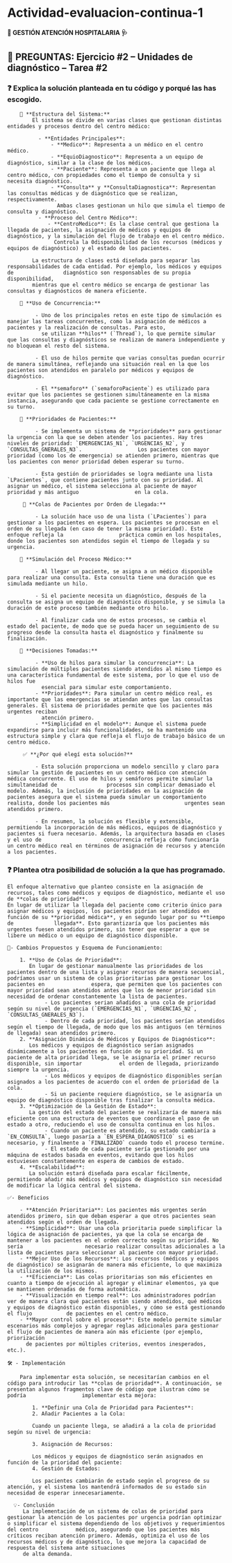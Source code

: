 # **Actividad-evaluacion-continua-1**
**🏥 GESTIÓN ATENCIÓN HOSPITALARIA 🩺**

## 🧠 PREGUNTAS: Ejercicio #2 – Unidades de diagnóstico – Tarea #2

### ❓ Explica la solución planteada en tu código y porqué las has escogido.
          
        📌 **Estructura del Sistema:**
            El sistema se divide en varias clases que gestionan distintas entidades y procesos dentro del centro médico:
            
              - **Entidades Principales**:
                  - **Medico**: Representa a un médico en el centro médico.
                  - **EquioDiagnostico**: Representa a un equipo de diagnóstico, similar a la clase de los médicos.
                  - **Paciente**: Representa a un paciente que llega al centro médico, con propiedades como el tiempo de consulta y si                             necesita diagnóstico.
                  - **Consulta** y **ConsultaDiagnostica**: Representan las consultas médicas y de diagnóstico que se realizan,                                     respectivamente. 
                    Ambas clases gestionan un hilo que simula el tiempo de consulta y diagnóstico.
              - **Proceso del Centro Médico**:
                 - **CentroMedico**: Es la clase central que gestiona la llegada de pacientes, la asignación de médicos y equipos de                              diagnóstico, y la simulación del flujo de trabajo en el centro médico. 
                   Controla la 0disponibilidad de los recursos (médicos y equipos de diagnóstico) y el estado de los pacientes.
   
            La estructura de clases está diseñada para separar las responsabilidades de cada entidad. Por ejemplo, los médicos y equipos de                diagnóstico son responsables de su propia disponibilidad, 
            mientras que el centro médico se encarga de gestionar las consultas y diagnósticos de manera eficiente.
            
        🔄 **Uso de Concurrencia:**

             - Uno de los principales retos en este tipo de simulación es manejar las tareas concurrentes, como la asignación de médicos a pacientes y la realización de consultas. Para esto, 
               se utilizan **hilos** (`Thread`), lo que permite simular que las consultas y diagnósticos se realizan de manera independiente y no bloquean el resto del sistema.
   
             - El uso de hilos permite que varias consultas puedan ocurrir de manera simultánea, reflejando una situación real en la que los pacientes son atendidos en paralelo por médicos y equipos de diagnóstico. 

             - El **semaforo** (`semaforoPaciente`) es utilizado para evitar que los pacientes se gestionen simultáneamente en la misma instancia, asegurando que cada paciente se gestione correctamente en su turno.

        💭 **Prioridades de Pacientes:**

             - Se implementa un sistema de **prioridades** para gestionar la urgencia con la que se deben atender los pacientes. Hay tres niveles de prioridad: `EMERGENCIAS_N1`, `URGENCIAS_N2`, y `CONSULTAS_GNERALES_N3`.                  Los pacientes con mayor prioridad (como los de emergencia) se atienden primero, mientras que los pacientes con menor prioridad deben esperar su turno.

             - Esta gestión de prioridades se logra mediante una lista `LPacientes`, que contiene pacientes junto con su prioridad. Al asignar un médico, el sistema selecciona al paciente de mayor prioridad y más antiguo                  en la cola.
             
         📌 **Colas de Pacientes por Orden de Llegada:**
         
             - La solución hace uso de una lista (`LPacientes`) para gestionar a los pacientes en espera. Los pacientes se procesan en el orden de su llegada (en caso de tener la misma prioridad). Este enfoque refleja la                  práctica común en los hospitales, donde los pacientes son atendidos según el tiempo de llegada y su urgencia.

        📌 **Simulación del Proceso Médico:**

             - Al llegar un paciente, se asigna a un médico disponible para realizar una consulta. Esta consulta tiene una duración que es simulada mediante un hilo.
   
             - Si el paciente necesita un diagnóstico, después de la consulta se asigna un equipo de diagnóstico disponible, y se simula la duración de este proceso también mediante otro hilo.

             - Al finalizar cada uno de estos procesos, se cambia el estado del paciente, de modo que se pueda hacer un seguimiento de su progreso desde la consulta hasta el diagnóstico y finalmente su finalización.

        🤔 **Decisiones Tomadas:**

             - **Uso de hilos para simular la concurrencia**: La simulación de múltiples pacientes siendo atendidos al mismo tiempo es una característica fundamental de este sistema, por lo que el uso de hilos fue       
               esencial para simular este comportamiento.
             - **Prioridades**: Para simular un centro médico real, es importante que las emergencias se atiendan antes que las consultas generales. El sistema de prioridades permite que los pacientes más urgentes reciban 
               atención primero.
             - **Simplicidad en el modelo**: Aunque el sistema puede expandirse para incluir más funcionalidades, se ha mantenido una estructura simple y clara que refleja el flujo de trabajo básico de un centro médico.

         ✅ **¿Por qué elegí esta solución?**

             - Esta solución proporciona un modelo sencillo y claro para simular la gestión de pacientes en un centro médico con atención médica concurrente. El uso de hilos y semáforos permite simular la simultaneidad de                procesos sin complicar demasiado el modelo. Además, la inclusión de prioridades en la asignación de pacientes asegura que el sistema pueda simular un comportamiento realista, donde los pacientes más                        urgentes sean atendidos primero.

             - En resumen, la solución es flexible y extensible, permitiendo la incorporación de más médicos, equipos de diagnóstico y pacientes si fuera necesario. Además, la arquitectura basada en clases y el uso de                    concurrencia refleja cómo funcionaría un centro médico real en términos de asignación de recursos y atención a los pacientes.

### ❓ Plantea otra posibilidad de solución a la que has programado.

    El enfoque alternativo que planteo consiste en la asignación de recursos, tales como médicos y equipos de diagnóstico, mediante el uso de **colas de prioridad**. 
    En lugar de utilizar la llegada del paciente como criterio único para asignar médicos y equipos, los pacientes pidrían ser atendidos en función de su **prioridad médica**, y en segundo lugar por su **tiempo de             llegada**. Esto garantizaría que los pacientes más urgentes fuesen atendidos primero, sin tener que esperar a que se libere un médico o un equipo de diagnóstico disponible.

    🔄- Cambios Propuestos y Esquema de Funcionamiento:

        1. **Uso de Colas de Prioridad**:
           En lugar de gestionar manualmente las prioridades de los pacientes dentro de una lista y asignar recursos de manera secuencial, podríamos usar un sistema de colas prioritarias para gestionar los pacientes en               espera, que permiten que los pacientes con mayor prioridad sean atendidos antes que los de menor prioridad sin necesidad de ordenar constantemente la lista de pacientes. 
                - Los pacientes serian añadidos a una cola de prioridad según su nivel de urgencia (`EMERGENCIAS_N1`, `URGENCIAS_N2`, `CONSULTAS_GNERALES_N3`).
                - Dentro de cada prioridad, los pacientes serían atendidos según el tiempo de llegada, de modo que los más antiguos (en términos de llegada) sean atendidos primero.
        2. **Asignación Dinámica de Médicos y Equipos de Diagnóstico**:
           Los médicos y equipos de diagnóstico serían asignados dinámicamente a los pacientes en función de su prioridad. Si un paciente de alta prioridad llega, se le asignaría el primer recurso disponible, sin importar            el orden de llegada, priorizando siempre la urgencia.
                - Los médicos y equipos de diagnóstico disponibles serían asignados a los pacientes de acuerdo con el orden de prioridad de la cola.
                - Si un paciente requiere diagnóstico, se le asignaría un equipo de diagnóstico disponible tras finalizar la consulta médica.
        3. **Optimización de la Gestión de Estado**:
           La gestión del estado del paciente se realizaría de manera más eficiente con una estructura de eventos que coordinase el paso de un estado a otro, reduciendo el uso de consulta continua en los hilos.
                - Cuando un paciente es atendido, su estado cambiaría a `EN_CONSULTA`, luego pasaría a `EN_ESPERA_DIAGNOSTICO` si es necesario, y finalmente a `FINALIZADO` cuando todo el proceso termine.
                - El estado de cada paciente sería gestionado por una máquina de estados basada en eventos, evitando que los hilos estuviesen constantemente en espera de cambios de estado.
        4. **Escalabilidad**:
           La solución estará diseñada para escalar fácilmente, permitiendo añadir más médicos y equipos de diagnóstico sin necesidad de modificar la lógica central del sistema.

    ✅- Beneficios

        - **Atención Prioritaria**: Los pacientes más urgentes serán atendidos primero, sin que deban esperar a que otros pacientes sean atendidos según el orden de llegada.
        - **Simplicidad**: Usar una cola prioritaria puede simplificar la lógica de asignación de pacientes, ya que la cola se encarga de mantener a los pacientes en el orden correcto según su prioridad. No sería                    necesario realizar consultas adicionales a la lista de pacientes para seleccionar al paciente con mayor prioridad.
        - **Mejor Uso de los Recursos**: Los recursos (médicos y equipos de diagnóstico) se asignarán de manera más eficiente, lo que maximiza la utilización de los mismos.
        - **Eficiencia**: Las colas prioritarias son más eficientes en cuanto a tiempo de ejecución al agregar y eliminar elementos, ya que se mantienen ordenadas de forma automática.
        - **Visualización en tiempo real**: Los administradores podrían ver de manera clara qué pacientes están siendo atendidos, qué médicos y equipos de diagnóstico están disponibles, y cómo se está gestionando el flujo           de pacientes en el centro médico.
        - **Mayor control sobre el proceso**: Este modelo permite simular escenarios más complejos y agregar reglas adicionales para gestionar el flujo de pacientes de manera aún más eficiente (por ejemplo, priorización 
          de pacientes por múltiples criterios, eventos inesperados, etc.).
     
    🛠 - Implementación

        Para implementar esta solución, se necesitarían cambios en el código para introducir las **colas de prioridad**. A continuación, se presentan algunos fragmentos clave de código que ilustran cómo se podría                  implementar esta mejora:

            1. **Definir una Cola de Prioridad para Pacientes**:
            2. Añadir Pacientes a la Cola:
        
            Cuando un paciente llega, se añadirá a la cola de prioridad según su nivel de urgencia:
           
            3. Asignación de Recursos:
        
            Los médicos y equipos de diagnóstico serán asignados en función de la prioridad del paciente:
            4. Gestión de Estados:
        
            Los pacientes cambiarán de estado según el progreso de su atención, y el sistema los mantendrá informados de su estado sin necesidad de esperar innecesariamente.     
        
      💡- Conclusión
         La implementación de un sistema de colas de prioridad para gestionar la atención de los pacientes por urgencia podrían optimizar o simplificar el sistema dependiendo de los objetivos y requerimientos del centro            médico, asegurando que los pacientes más críticos reciban atención primero. Además, optimiza el uso de los recursos médicos y de diagnóstico, lo que mejora la capacidad de respuesta del sistema ante situaciones 
         de alta demanda.

         
